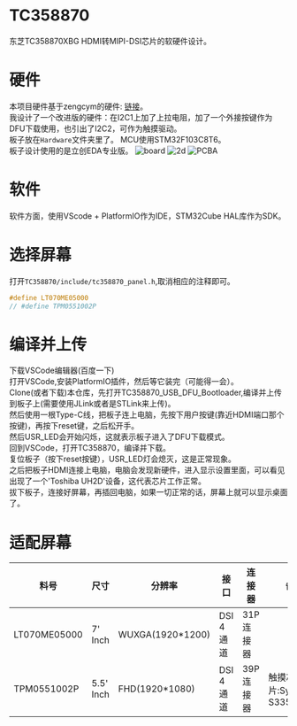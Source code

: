 # TC358870
东芝TC358870XBG HDMI转MIPI-DSI芯片的软硬件设计。  

# 硬件
本项目硬件基于zengcym的硬件: [链接](https://github.com/zengcym/HDMI-To-MIPI)。  
我设计了一个改进版的硬件：在I2C1上加了上拉电阻，加了一个外接按键作为DFU下载使用，也引出了I2C2，可作为触摸驱动。  
板子放在`Hardware`文件夹里了。
MCU使用STM32F103C8T6。  
板子设计使用的是立创EDA专业版。
![board](https://user-images.githubusercontent.com/48781081/185403061-dfd3fd86-fc98-4fd3-a1ca-e4b5496c8ae1.png)
![2d](https://user-images.githubusercontent.com/48781081/185403119-4ca9f16e-12c6-49be-99d0-8bc7e5a23e32.png)
![PCBA](https://user-images.githubusercontent.com/48781081/185403195-b15e27f5-cf48-46b7-87d2-ff140f1092de.jpg)

# 软件
软件方面，使用VScode + PlatformIO作为IDE，STM32Cube HAL库作为SDK。

# 选择屏幕
打开`TC358870/include/tc358870_panel.h`,取消相应的注释即可。  
```c
#define LT070ME05000
// #define TPM0551002P
```
# 编译并上传
下载VSCode编辑器(百度一下)  
打开VSCode,安装PlatformIO插件，然后等它装完（可能得一会）。  
Clone(或者下载)本仓库，先打开TC358870_USB_DFU_Bootloader,编译并上传到板子上(需要使用JLink或者是STLink来上传)。  
然后使用一根Type-C线，把板子连上电脑，先按下用户按键(靠近HDMI端口那个按键)，再按下reset键，之后松开手。  
然后USR_LED会开始闪烁，这就表示板子进入了DFU下载模式。  
回到VSCode，打开TC358870，编译并下载。  
复位板子（按下reset按键），USR_LED灯会熄灭，这是正常现象。  
之后把板子HDMI连接上电脑，电脑会发现新硬件，进入显示设置里面，可以看见出现了一个'Toshiba UH2D'设备，这代表芯片工作正常。  
拔下板子，连接好屏幕，再插回电脑，如果一切正常的话，屏幕上就可以显示桌面了。  

# 适配屏幕
| 料号 | 尺寸 | 分辨率 | 接口 | 连接器 | 备注 |
| ---- | ---- | --- | --- | --- | --- |
| LT070ME05000 | 7' Inch| WUXGA(1920*1200)| DSI 4 通道 | 31P 连接器 |
| TPM0551002P | 5.5' Inch | FHD(1920*1080) | DSI 4 通道 | 39P 连接器 | 触摸芯片:Synaptics S3351 |

